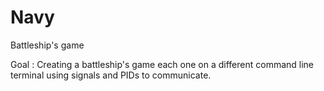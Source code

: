 # Navy
Battleship's game

Goal : Creating a battleship's game each one on a different command line terminal using signals and PIDs to communicate.
